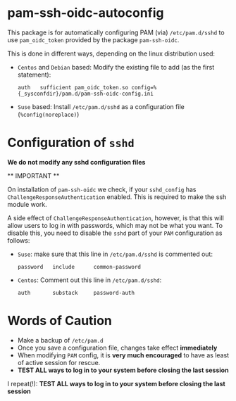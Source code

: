# pam-ssh-oidc-autoconfig

This package is for automatically configuring PAM (via) `/etc/pam.d/sshd`
to use `pam_oidc_token` provided by the package `pam-ssh-oidc`.

This is done in different ways, depending on the linux distribution used:

- `Centos` and `Debian` based: Modify the existing file to add (as the first statement):
    ```
    auth   sufficient pam_oidc_token.so config=%{_sysconfdir}/pam.d/pam-ssh-oidc-config.ini
    ```
- `Suse` based: Install `/etc/pam.d/sshd` as a configuration file (`%config(noreplace)`)


# Configuration of `sshd`

**We do not modify any sshd configuration files**

** IMPORTANT **

On installation of `pam-ssh-oidc` we check, if your
`sshd_config` has `ChallengeResponseAuthentication` enabled. This is
required to make the ssh module work.

A side effect of `ChallengeResponseAuthentication`, however, is that this
will allow users to log in with passwords, which may not be what you want.
To disable this, you need to disable the `sshd` part of your `PAM`
configuration as follows:

- `Suse`: make sure that this line in `/etc/pam.d/sshd` is commented out:
    ```
    password   include      common-password
    ```
- `Centos`: Comment out this line in `/etc/pam.d/sshd`:
    ```
    auth       substack     password-auth
    ```

# Words of Caution

- Make a backup of `/etc/pam.d`
- Once you save a configuration file, changes take effect **immediately**
- When modifying `PAM` config, it is **very much encouraged** to have as
    least of active session for rescue. 
- **TEST ALL ways to log in to your system before closing the last session**

I repeat(!):
**TEST ALL ways to log in to your system before closing the last session**
